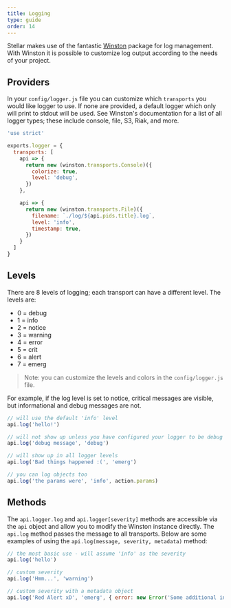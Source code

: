 ```yaml
---
title: Logging
type: guide
order: 14
---
```


Stellar makes use of the fantastic [Winston](https://www.npmjs.com/package/winston) package for log management. With Winston it is possible to customize log output according to the needs of your project.

## Providers

In your `config/logger.js` file you can customize which `transports` you would like logger to use. If none are provided, a default logger which only will print to stdout will be used. See Winston's documentation for a list of all logger types; these include console, file, S3, Riak, and more.

```javascript
'use strict'

exports.logger = {
  transports: [
    api => {
      return new (winston.transports.Console)({
        colorize: true,
        level: 'debug',
      })
    },

    api => {
      return new (winston.transports.File)({
        filename: `./log/${api.pids.title}.log`,
        level: 'info',
        timestamp: true,
      })
    }
  ]
}
```

## Levels

There are 8 levels of logging; each transport can have a different level. The levels are:

- 0 = debug
- 1 = info
- 2 = notice
- 3 = warning
- 4 = error
- 5 = crit
- 6 = alert
- 7 = emerg

> Note: you can customize the levels and colors in the `config/logger.js` file.

For example, if the log level is set to notice, critical messages are visible, but informational and debug messages are not.

```javascript
// will use the default 'info' level
api.log('hello!')

// will not show up unless you have configured your logger to be debug
api.log('debug message', 'debug')

// will show up in all logger levels
api.log('Bad things happened :(', 'emerg')

// you can log objects too
api.log('the params were', 'info', action.params)
```

## Methods

The `api.logger.log` and `api.logger[severity]` methods are accessible via the `api` object and allow you to modify the Winston instance directly. The `api.log` method passes the message to all transports. Below are some examples of using the `api.log(message, severity, metadata)` method:

```javascript
// the most basic use - will assume 'info' as the severity
api.log('hello')

// custom severity
api.log('Hmm...', 'warning')

// custom severity with a metadata object
api.log('Red Alert xD', 'emerg', { error: new Error('Some additional information!') })
```
